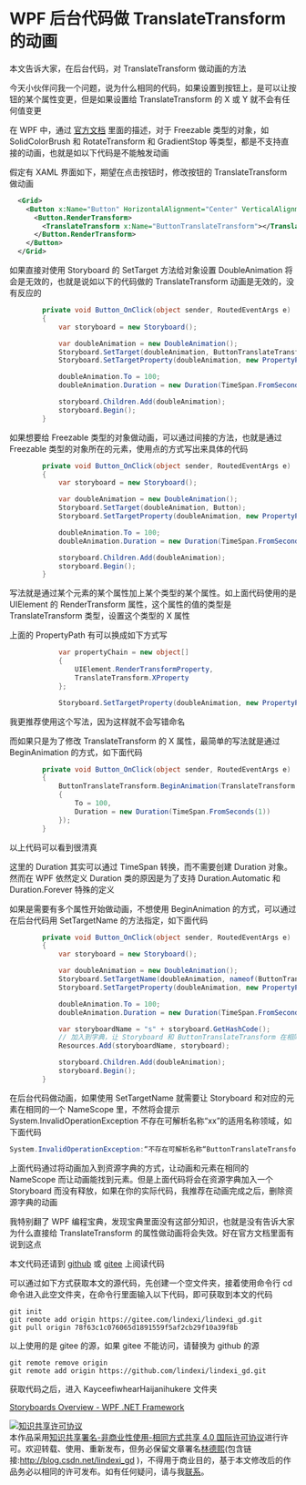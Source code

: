 
# WPF 后台代码做 TranslateTransform 的动画

本文告诉大家，在后台代码，对 TranslateTransform 做动画的方法

<!--more-->


<!-- 发布 -->

今天小伙伴问我一个问题，说为什么相同的代码，如果设置到按钮上，是可以让按钮的某个属性变更，但是如果设置给 TranslateTransform 的 X 或 Y 就不会有任何值变更

在 WPF 中，通过 [官方文档](https://docs.microsoft.com/en-us/dotnet/desktop/wpf/graphics-multimedia/storyboards-overview?WT.mc_id=WD-MVP-5003260) 里面的描述，对于 Freezable 类型的对象，如 SolidColorBrush 和 RotateTransform 和 GradientStop 等类型，都是不支持直接的动画，也就是如以下代码是不能触发动画

假定有 XAML 界面如下，期望在点击按钮时，修改按钮的 TranslateTransform 做动画

```xml
  <Grid>
    <Button x:Name="Button" HorizontalAlignment="Center" VerticalAlignment="Center" Content="按钮" Click="Button_OnClick">
      <Button.RenderTransform>
        <TranslateTransform x:Name="ButtonTranslateTransform"></TranslateTransform>
      </Button.RenderTransform>
    </Button>
  </Grid>
```

如果直接对使用 Storyboard 的 SetTarget 方法给对象设置 DoubleAnimation 将会是无效的，也就是说如以下的代码做的 TranslateTransform 动画是无效的，没有反应的

```csharp
        private void Button_OnClick(object sender, RoutedEventArgs e)
        {
            var storyboard = new Storyboard();

            var doubleAnimation = new DoubleAnimation();
            Storyboard.SetTarget(doubleAnimation, ButtonTranslateTransform);
            Storyboard.SetTargetProperty(doubleAnimation, new PropertyPath(TranslateTransform.XProperty));

            doubleAnimation.To = 100;
            doubleAnimation.Duration = new Duration(TimeSpan.FromSeconds(2));

            storyboard.Children.Add(doubleAnimation);
            storyboard.Begin();
        }
```

如果想要给 Freezable 类型的对象做动画，可以通过间接的方法，也就是通过 Freezable 类型的对象所在的元素，使用点的方式写出来具体的代码

```csharp
        private void Button_OnClick(object sender, RoutedEventArgs e)
        {
            var storyboard = new Storyboard();

            var doubleAnimation = new DoubleAnimation();
            Storyboard.SetTarget(doubleAnimation, Button);
            Storyboard.SetTargetProperty(doubleAnimation, new PropertyPath("(UIElement.RenderTransform).(TranslateTransform.X)"));

            doubleAnimation.To = 100;
            doubleAnimation.Duration = new Duration(TimeSpan.FromSeconds(2));

            storyboard.Children.Add(doubleAnimation);
            storyboard.Begin();
        }
```

写法就是通过某个元素的某个属性加上某个类型的某个属性。如上面代码使用的是 UIElement 的 RenderTransform 属性，这个属性的值的类型是 TranslateTransform 类型，设置这个类型的 X 属性

上面的 PropertyPath 有可以换成如下方式写

```csharp
            var propertyChain = new object[]
            {
                UIElement.RenderTransformProperty,
                TranslateTransform.XProperty
            };

            Storyboard.SetTargetProperty(doubleAnimation, new PropertyPath("(0).(1)", propertyChain));
```

我更推荐使用这个写法，因为这样就不会写错命名

而如果只是为了修改 TranslateTransform 的 X 属性，最简单的写法就是通过 BeginAnimation 的方式，如下面代码

```csharp
        private void Button_OnClick(object sender, RoutedEventArgs e)
        {
            ButtonTranslateTransform.BeginAnimation(TranslateTransform.XProperty, new DoubleAnimation()
            {
                To = 100,
                Duration = new Duration(TimeSpan.FromSeconds(1))
            });
        }
```

以上代码可以看到很清真

这里的 Duration 其实可以通过 TimeSpan 转换，而不需要创建 Duration 对象。然而在 WPF 依然定义 Duration 类的原因是为了支持 Duration.Automatic 和 Duration.Forever 特殊的定义

如果是需要有多个属性开始做动画，不想使用 BeginAnimation 的方式，可以通过在后台代码用 SetTargetName 的方法指定，如下面代码

```csharp
        private void Button_OnClick(object sender, RoutedEventArgs e)
        {
            var storyboard = new Storyboard();

            var doubleAnimation = new DoubleAnimation();
            Storyboard.SetTargetName(doubleAnimation, nameof(ButtonTranslateTransform));
            Storyboard.SetTargetProperty(doubleAnimation, new PropertyPath(TranslateTransform.XProperty));

            doubleAnimation.To = 100;
            doubleAnimation.Duration = new Duration(TimeSpan.FromSeconds(2));

            var storyboardName = "s" + storyboard.GetHashCode();
            // 加入到字典，让 Storyboard 和 ButtonTranslateTransform 在相同的一个 NameScope 里
            Resources.Add(storyboardName, storyboard);

            storyboard.Children.Add(doubleAnimation);
            storyboard.Begin();
        }
```

在后台代码做动画，如果使用 SetTargetName 就需要让 Storyboard 和对应的元素在相同的一个 NameScope 里，不然将会提示 System.InvalidOperationException 不存在可解析名称“xx”的适用名称领域，如下面代码

```csharp
System.InvalidOperationException:“不存在可解析名称“ButtonTranslateTransform”的适用名称领域。”
```

上面代码通过将动画加入到资源字典的方式，让动画和元素在相同的 NameScope 而让动画能找到元素。但是上面代码将会在资源字典加入一个 Storyboard 而没有释放，如果在你的实际代码，我推荐在动画完成之后，删除资源字典的动画

我特别翻了 WPF 编程宝典，发现宝典里面没有这部分知识，也就是没有告诉大家为什么直接给 TranslateTransform 的属性做动画将会失效。好在官方文档里面有说到这点

本文代码还请到 [github](https://github.com/lindexi/lindexi_gd/tree/78f63c1c076065d1891559f5af2cb29f10a39f8b/KayceefiwhearHaijanihukere) 或 [gitee](https://gitee.com/lindexi/lindexi_gd/tree/78f63c1c076065d1891559f5af2cb29f10a39f8b/KayceefiwhearHaijanihukere) 上阅读代码

可以通过如下方式获取本文的源代码，先创建一个空文件夹，接着使用命令行 cd 命令进入此空文件夹，在命令行里面输入以下代码，即可获取到本文的代码

```
git init
git remote add origin https://gitee.com/lindexi/lindexi_gd.git
git pull origin 78f63c1c076065d1891559f5af2cb29f10a39f8b
```

以上使用的是 gitee 的源，如果 gitee 不能访问，请替换为 github 的源

```
git remote remove origin
git remote add origin https://github.com/lindexi/lindexi_gd.git
```

获取代码之后，进入 KayceefiwhearHaijanihukere 文件夹

[Storyboards Overview - WPF .NET Framework](https://docs.microsoft.com/en-us/dotnet/desktop/wpf/graphics-multimedia/storyboards-overview?WT.mc_id=WD-MVP-5003260)





<a rel="license" href="http://creativecommons.org/licenses/by-nc-sa/4.0/"><img alt="知识共享许可协议" style="border-width:0" src="https://licensebuttons.net/l/by-nc-sa/4.0/88x31.png" /></a><br />本作品采用<a rel="license" href="http://creativecommons.org/licenses/by-nc-sa/4.0/">知识共享署名-非商业性使用-相同方式共享 4.0 国际许可协议</a>进行许可。欢迎转载、使用、重新发布，但务必保留文章署名[林德熙](http://blog.csdn.net/lindexi_gd)(包含链接:http://blog.csdn.net/lindexi_gd )，不得用于商业目的，基于本文修改后的作品务必以相同的许可发布。如有任何疑问，请与我[联系](mailto:lindexi_gd@163.com)。